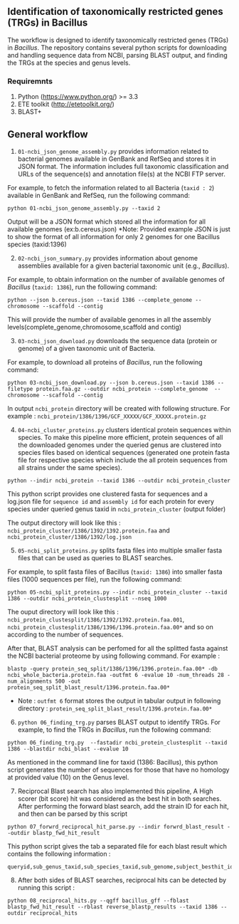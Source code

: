 ## Identification of taxonomically restricted genes (TRGs) in Bacillus 

The workflow is designed to identify taxonomically restricted genes (TRGs) in *Bacillus*. The repository contains several python scripts for downloading and handling sequence data from NCBI, parsing BLAST output, and finding the TRGs at the species and genus levels.

### Requiremnts
1. Python (https://www.python.org/) >= 3.3
2. ETE toolkit (http://etetoolkit.org/)
3. BLAST+ 

## General workflow

1. `01-ncbi_json_genome_assembly.py` provides information related to bacterial genomes available in GenBank and RefSeq and stores it in JSON format. The information includes full taxonomic classification and URLs of the sequence(s) and annotation file(s) at the NCBI FTP server.

For example, to fetch the information related to all Bacteria (`taxid : 2`) available in GenBank and RefSeq, run the following command: 

```
python 01-ncbi_json_genome_assembly.py --taxid 2 
```

Output will be a JSON format which stored all the information for all available genomes (ex:b.cereus.json) 
*Note: Provided example JSON is just to show the format of all information for only 2 genomes for one Bacillus species (taxid:1396)

2. `02-ncbi_json_summary.py` provides information about genome assemblies available for a given bacterial taxonomic unit (e.g., *Bacillus*).

For example, to obtain information on the number of available genomes of *Bacillus* (`taxid: 1386`), run the following command:

```
python --json b.cereus.json --taxid 1386 --complete_genome --chromosome --scaffold --contig
```

This will provide the number of available genomes in all the assembly levels(complete_genome,chromosome,scaffold and contig)


3. `03-ncbi_json_download.py` downloads the sequence data (protein or genome) of a given taxonomic unit of Bacteria.

For example, to download all proteins of *Bacillus*, run the following command: 

```
python 03-ncbi_json_download.py --json b.cereus.json --taxid 1386 --filetype protein.faa.gz --outdir ncbi_protein --complete_genome  --chromosome --scaffold --contig
```

In output `ncbi_protein` directory will be created with following structure. For example : `ncbi_protein/1386/1396/GCF_XXXXX/GCF_XXXXX.protein.gz`


4. `04-ncbi_cluster_proteins.py` clusters identical protein sequences within species. To make this pipeline more efficient, protein sequences of all the downloaded genomes under the queried genus are clustered into species files based on identical sequences (generated one protein fasta file for respective species which include the all protein sequences from all strains under the same species).

``` 
python --indir ncbi_protein --taxid 1386 --outdir ncbi_protein_cluster
```
This python script provides one clustered fasta for sequences and a log.json file for `sequence id` and `assembly id` for each protein for every species under queried genus taxid in `ncbi_protein_cluster` (output folder)

The output directory will look like this : `ncbi_protein_cluster/1386/1392/1392.protein.faa` and  `ncbi_protein_cluster/1386/1392/log.json` 


5. `05-ncbi_split_proteins.py` splits fasta files into multiple smaller fasta files that can be used as queries to BLAST searches.

For example, to split fasta files of Bacillus (`taxid: 1386`) into smaller fasta files (1000 sequences per file), run the following command:

```
python 05-ncbi_split_proteins.py --indir ncbi_protein_cluster --taxid 1386 --outdir ncbi_protein_clustesplit --nseq 1000 
```

The ouput directory will look like this : `ncbi_protein_clustesplit/1386/1392/1392.protein.faa.001`, `ncbi_protein_clustesplit/1386/1396/1396.protein.faa.00*` and so on according to the number of sequences. 

After that, BLAST analysis can be perfomed for all the splitted fasta against the NCBI bacterial proteome by using following command. For example :
 
```blastp -query protein_seq_split/1386/1396/1396.protein.faa.00* -db ncbi_whole_bacteria.protein.faa -outfmt 6 -evalue 10 -num_threads 28 -num_alignments 500 -out protein_seq_split_blast_result/1396.protein.faa.00*```

* Note : `outfmt 6` format stores the output in tabular output in following directory : ```protein_seq_split_blast_result/1396.protein.faa.00*```

6. `python 06_finding_trg.py` parses BLAST output to identify TRGs. 
For example, to find the TRGs in *Bacillus*, run the following command: 

``` 
python 06_finding_trg.py  --fastadir ncbi_protein_clustesplit --taxid 1386 --blastdir ncbi_blast --evalue 10
```
As mentioned in the command line for taxid (1386: Bacillus), this python script generates the number of sequences for those that have no homology at provided value (10) on the Genus level. 


7. Reciprocal Blast search has also implemented this pipeline, A High scorer (bit score) hit was considered as the best hit in both searches. After performing the forward blast search, add the strain ID for each hit, and then can be parsed by this script

```
python 07_forwrd_reciprocal_hit_parse.py --indir forwrd_blast_result --outdir blastp_fwd_hit_result

```
This python script gives the tab a separated file for each blast result which contains the following information : 
``` 
queryid,sub_genus_taxid,sub_species_taxid,sub_genome,subject_besthit_ids
```
8. After both sides of BLAST searches, reciprocal hits can be detected by running this script :

```
python 08_reciprocal_hits.py --qgff bacillus_gff --fblast blastp_fwd_hit_result --rblast reverse_blastp_results --taxid 1386 --outdir reciprocal_hits

```